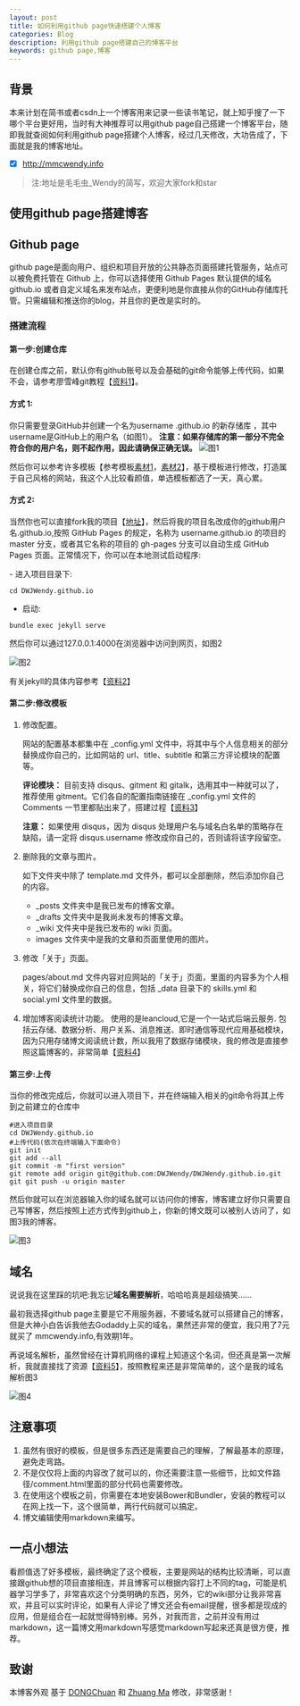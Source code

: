 ```yaml
---
layout: post
title: 如何利用github page快速搭建个人博客
categories: Blog
description: 利用github page搭建自己的博客平台
keywords: github page,博客
---
```

## 背景
本来计划在简书或者csdn上一个博客用来记录一些读书笔记，就上知乎搜了一下哪个平台更好用，当时有大神推荐可以用github page自己搭建一个博客平台，随即我就查阅如何利用github page搭建个人博客，经过几天修改，大功告成了，下面就是我的博客地址。
- [x] http://mmcwendy.info 
> 注:地址是毛毛虫_Wendy的简写，欢迎大家fork和star
## 使用github page搭建博客
## Github page
github page是面向用户、组织和项目开放的公共静态页面搭建托管服务，站点可以被免费托管在 Github 上，你可以选择使用 Github Pages 默认提供的域名 github.io 或者自定义域名来发布站点，更便利地是你直接从你的GitHub存储库托管。只需编辑和推送你的blog，并且你的更改是实时的。
### 搭建流程
#### 第一步:创建仓库
在创建仓库之前，默认你有github账号以及会基础的git命令能够上传代码，如果不会，请参考廖雪峰git教程【[资料1](https://www.liaoxuefeng.com/wiki/0013739516305929606dd18361248578c67b8067c8c017b000)】。
#### 方式 1:
你只需要登录GitHub并创建一个名为username .github.io 的新存储库 ，其中username是GitHub上的用户名（如图1）。
**注意：如果存储库的第一部分不完全符合你的用户名，则不起作用，因此请确保正确无误。**
![图1](/images/blog/2018-01-28-1.png)

然后你可以参考许多模板【参考模板[素材1](http://jekyllthemes.org)，[素材2](https://hexo.io/themes/)】，基于模板进行修改，打造属于自己风格的网站，我这个人比较看颜值，单选模板都选了一天，真心累。

#### 方式 2:
当然你也可以直接fork我的项目【[地址](https://github.com/DWJWendy/DWJWendy.github.io)】，然后将我的项目名改成你的github用户名.github.io,按照 GitHub Pages 的规定，名称为 username.github.io 的项目的 master 分支，或者其它名称的项目的 gh-pages 分支可以自动生成 GitHub Pages 页面。正常情况下，你可以在本地测试启动程序:

<div>
- 进入项目目录下:

```
cd DWJWendy.github.io
```
- 启动:

```
bundle exec jekyll serve
```
</div>
然后你可以通过127.0.0.1:4000在浏览器中访问到网页，如图2


![图2](/images/blog/2018-01-28-2.png)

有关jekyll的具体内容参考【[资料2](http://jekyllcn.com/)】

#### 第二步:修改模板

1. 修改配置。

   网站的配置基本都集中在 \_config.yml 文件中，将其中与个人信息相关的部分替换成你自己的，比如网站的 url、title、subtitle 和第三方评论模块的配置等。

   **评论模块：** 目前支持 disqus、gitment 和 gitalk，选用其中一种就可以了，推荐使用 gitment。它们各自的配置指南链接在 \_config.yml 文件的 Comments 一节里都贴出来了，搭建过程【[资料3](https://imsun.net/posts/gitment-introduction/)】

   **注意：** 如果使用 disqus，因为 disqus 处理用户名与域名白名单的策略存在缺陷，请一定将 disqus.username 修改成你自己的，否则请将该字段留空。
  
2. 删除我的文章与图片。

   如下文件夹中除了 template.md 文件外，都可以全部删除，然后添加你自己的内容。

   * \_posts 文件夹中是我已发布的博客文章。
   * \_drafts 文件夹中是我尚未发布的博客文章。
   * \_wiki 文件夹中是我已发布的 wiki 页面。
   * images 文件夹中是我的文章和页面里使用的图片。

3. 修改「关于」页面。

   pages/about.md 文件内容对应网站的「关于」页面，里面的内容多为个人相关，将它们替换成你自己的信息，包括 \_data 目录下的 skills.yml 和 social.yml 文件里的数据。

4. 增加博客阅读统计功能。
   使用的是leancloud,它是一个一站式后端云服务. 包括云存储、数据分析、用户关系、消息推送、即时通信等现代应用基础模块，因为只用存储博文阅读统计数，所以我用了数据存储模块，我的修改是直接参照这篇博客的，非常简单【[资料4](http://blog.csdn.net/u013553529/article/details/63357382)】
#### 第三步:上传
当你的修改完成后，你就可以进入项目下，并在终端输入相关的git命令将其上传到之前建立的仓库中

```
#进入项目目录
cd DWJWendy.github.io
#上传代码(依次在终端输入下面命令)
git init
git add --all
git commit -m "first version"
git remote add origin git@github.com:DWJWendy/DWJWendy.github.io.git
git git push -u origin master

```
然后你就可以在浏览器输入你的域名就可以访问你的博客，博客建立好你只需要自己写博客，然后按照上述方式传到github上，你新的博文既可以被别人访问了，如图3我的博客。

![图3](/images/blog/2018-01-28-4.png)

## 域名
说说我在这里踩的坑吧:我忘记**域名需要解析**，哈哈哈真是超级搞笑……

最初我选择github page主要是它不用服务器，不要域名就可以搭建自己的博客，但是大神小白告诉我他去Godaddy上买的域名，果然还非常的便宜，我只用了7元就买了 mmcwendy.info,有效期1年。

再说域名解析，虽然曾经在计算机网络的课程上知道这个名词，但还真是第一次解析，我就直接找了资源【[资料5](https://www.zhihu.com/question/31377141)】，按照教程来还是非常简单的，这个是我的域名解析图3

![图4](/images/blog/2018-01-28-3.png)

## 注意事项


1. 虽然有很好的模板，但是很多东西还是需要自己的理解，了解最基本的原理，避免走弯路。
2. 不是仅仅将上面的内容改了就可以的，你还需要注意一些细节，比如文件路径/comment.html里面的部分代码也需要修改。
3. 在使用这个模板之前，你需要在本地安装Bower和Bundler，安装的教程可以在网上找一下，这个很简单，两行代码就可以搞定。
4. 博文编辑使用markdown来编写。
## 一点小想法

看颜值选了好多模板，最终确定了这个模板，主要是网站的结构比较清晰，可以直接跟github想的项目直接相连，并且博客可以根据内容打上不同的tag，可能是机器学习学多了，非常喜欢这个分类明确的东西，另外，它的wiki部分让我非常喜欢，并且可以实时评论，如果有人评论了博文还会有email提醒，很多都是现成的应用，但是组合在一起就觉得特别棒。另外，对我而言，之前并没有用过markdown，这一篇博文用markdown写感觉markdown写起来还真是很方便，推荐。

## 致谢

本博客外观
基于 [DONGChuan](http://dongchuan.github.io) 
和 [Zhuang Ma](http://mazhuang.org/)
修改，非常感谢！